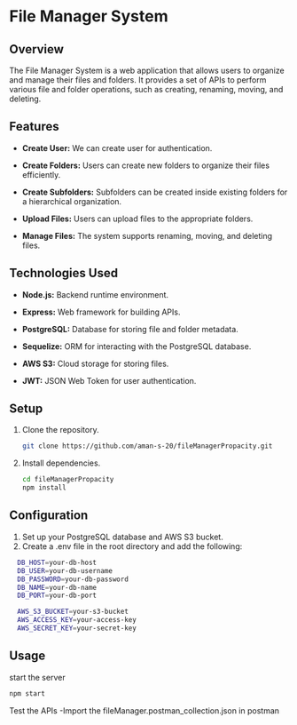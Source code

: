 # File Manager System

## Overview

The File Manager System is a web application that allows users to organize and manage their files and folders. It provides a set of APIs to perform various file and folder operations, such as creating, renaming, moving, and deleting.

## Features

- **Create User:** We can create user for authentication.

- **Create Folders:** Users can create new folders to organize their files efficiently.

- **Create Subfolders:** Subfolders can be created inside existing folders for a hierarchical organization.

- **Upload Files:** Users can upload files to the appropriate folders.

- **Manage Files:** The system supports renaming, moving, and deleting files.

## Technologies Used

- **Node.js:** Backend runtime environment.

- **Express:** Web framework for building APIs.

- **PostgreSQL:** Database for storing file and folder metadata.

- **Sequelize:** ORM for interacting with the PostgreSQL database.

- **AWS S3:** Cloud storage for storing files.

- **JWT:** JSON Web Token for user authentication.

## Setup

1. Clone the repository.
   ```bash
   git clone https://github.com/aman-s-20/fileManagerPropacity.git
   ```
2. Install dependencies.
   ```bash
   cd fileManagerPropacity
   npm install
   ```
## Configuration
1. Set up your PostgreSQL database and AWS S3 bucket.
2. Create a .env file in the root directory and add the following:

  ```bash
    DB_HOST=your-db-host
    DB_USER=your-db-username
    DB_PASSWORD=your-db-password
    DB_NAME=your-db-name
    DB_PORT=your-db-port

    AWS_S3_BUCKET=your-s3-bucket
    AWS_ACCESS_KEY=your-access-key
    AWS_SECRET_KEY=your-secret-key
  ```

## Usage
   start the server
   ```bash
   npm start
   ```
   Test the APIs
   -Import the fileManager.postman_collection.json in postman 
   
